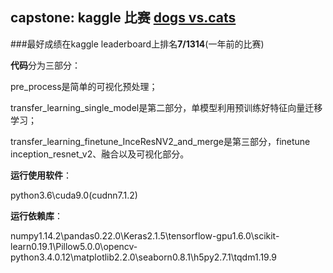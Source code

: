## capstone: kaggle 比赛 [dogs vs.cats](https://www.kaggle.com/c/dogs-vs-cats-redux-kernels-edition)

###最好成绩在kaggle leaderboard上排名**7/1314**(一年前的比赛)

**代码**分为三部分：

pre_process是简单的可视化预处理；

transfer_learning_single_model是第二部分，单模型利用预训练好特征向量迁移学习；

transfer_learning_finetune_InceResNV2_and_merge是第三部分，finetune inception_resnet_v2、融合以及可视化部分。


**运行使用软件**：

python3.6\cuda9.0(cudnn7.1.2)


**运行依赖库**：

numpy1.14.2\pandas0.22.0\Keras2.1.5\tensorflow-gpu1.6.0\scikit-learn0.19.1\Pillow5.0.0\opencv-python3.4.0.12\matplotlib2.2.0\seaborn0.8.1\h5py2.7.1\tqdm1.19.9



